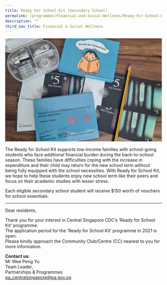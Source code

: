 ```yaml
---
title: Ready For School Kit (Secondary School)
permalink: /programmes/Financial-and-Social-Wellness/Ready-For-School-Kit-SecondarySchool
description: ""
third_nav_title: Financial & Social Wellness
---
```

![Ready for School Kit (Secondary)](/images/Programmes/whatsapp-image-2021-01-24-at-10-48-59-pm.jpeg)

The Ready for School Kit supports low-income families with school-going students who face additional financial burden during the back-to-school season. These families have difficulties coping with the increase in expenditure and their child may return for the new school term without being fully equipped with the school necessities. With Ready for School Kit, we hope to help these students enjoy new school term like their peers and focus on their academic studies with lesser stress.

Each eligible secondary school student will receive $150 worth of vouchers for school essentials.

* * *

Dear residents,  
  
Thank you for your interest in Central Singapore CDC’s ‘Ready for School Kit’ programme.  
The application period for the ‘Ready for School Kit’ programme in 2021 is open.  
Please kindly approach the Community Club/Centre (CC) nearest to you for more information.

**Contact us:**  
Mr Wee Peng Yu  
Team Leader,   
Partnerships & Programmes  
[pa\_centralsingapore@pa.gov.sg](mailto:pa_centralsingapore@pa.gov.sg)